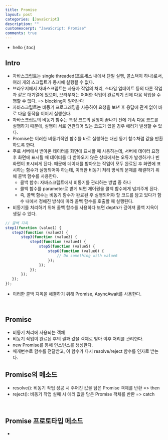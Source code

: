 ```yaml
---
title: Promise
layout: post
categories: [JavaScript]
description: ""
customexcerpt: "JavaScript: Promise"
comments: true
---
```


* hello
{:toc}


## Intro ##
 - 자바스크립트는 single threaded(프로세스 내에서 단일 실행, 콜스택이 하나)로서, 여러 개의 스크립트가 동시에 실행될 수 없다.
 - 브라우저에서 자바스크립트는 사용자 작업의 처리, 스타일 업데이트 등의 다른 작업과 같은 대기열에 있으며, 브라우저는 어떠한 작업이 완료되기 전에 다음 작업을 수행할 수 없다. => blocking이 일어난다
 - 자바스크립트는 비동기 프로그래밍을 사용하여 요청을 보낸 후 응답에 관계 없이 바로 다음 동작을 이어서 실행한다.
 - 자바스크립트의 비동기 함수는 특정 코드의 실행이 끝나기 전에 계속 다음 코드를 실행하기 때문에, 실행이 서로 연관되어 있는 코드가 있을 경우 에러가 발생할 수 있다.
 - Promise는 이러한 비동기적인 함수를 바로 실행하는 대신 동기 함수처럼 값을 반환하도록 한다.
 - 주로 서버에서 받아온 데이터를 화면에 표시할 때 사용하는데, 서버에 데이터 요청 후 화면에 표시될 때 데이터를 다 받아오지 않은 상태에서는 오류가 발생하거나 빈 화면이 표시되게 된다. 때문에 데이터를 받아오는 작업이 모두 완료된 후 화면에 표시하는 함수가 실행되어야 하는데, 이러한 비동기 처리 방식의 문제를 해결하기 위해 콜백 함수를 사용한다.
    - 콜백 함수: 자바스크립트에서 비동기를 관리하는 방법 중 하나
    - 콜백 함수를 parameter로 받게 되면 제어권을 콜백 함수에게 넘겨주게 된다.
    - 즉, 콜백 함수는 비동기 함수가 완료된 후 실행되어야 할 코드를 담고 있다가 함수 내에서 정해진 방식에 따라 콜백 함수를 호출할 때 실행된다.
 - 비동기를 처리하기 위해 콜백 함수를 사용하다 보면 depth가 깊어져 콜백 지옥이 생길 수 있다.
 
 ```js
 // 콜백 지옥
 step1(function (value1) {
    step2(function (value2) {
        step3(function (value3) {
            step4(function (value4) {
                step5(function (value5) {
                    step6(function (value6) {
                        // Do something with value6
                    });
                });
            });
        });
    });
});
 ```
 - 이러한 콜백 지옥을 해결하기 위해 Promise, AsyncAwait를 사용한다.
 
<br>

## Promise ##
 - 비동기 처리에 사용되는 객체
 - 비동기 작업이 완료된 후의 결과 값을 객체로 받아 이후 처리를 관리한다.
 - new Promise를 통해 인스턴스를 생성한다.
 - 매개변수로 함수를 전달받고, 이 함수가 다시 resolve/reject 함수를 인자로 받는다.
 
## Promise의 메소드 ##
 - resolve(): 비동기 작업 성공 시 주어진 값을 담은 Promise 객체를 반환 => then
 - reject(): 비동기 작업 실패 시 에러 값을 담은 Promise 객체를 반환 => catch
 
<br>

## Promise 프로토타입 메소드 ##
 - 
